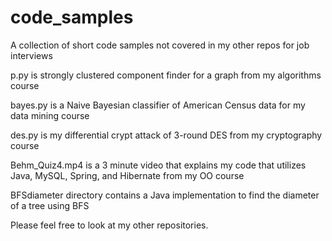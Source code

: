 # code_samples
A collection of short code samples not covered in my other repos for job interviews

p.py is strongly clustered component finder for a graph from my algorithms course

bayes.py is a Naive Bayesian classifier of American Census data for my data mining course

des.py is my differential crypt attack of 3-round DES from my cryptography course

Behm_Quiz4.mp4 is a 3 minute video that explains my code that utilizes Java, MySQL, Spring, and Hibernate from my OO course

BFSdiameter directory contains a Java implementation to find the diameter of a tree using BFS



Please feel free to look at my other repositories.
 
